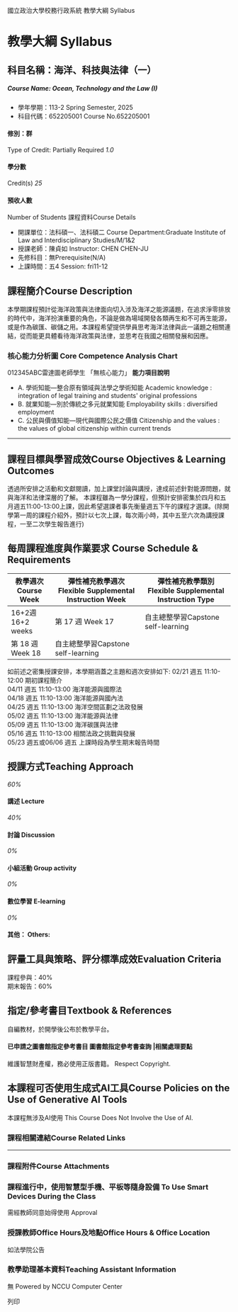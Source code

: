國立政治大學校務行政系統 教學大綱 Syllabus
# 教學大綱 Syllabus
##  科目名稱：海洋、科技與法律（一）
#####  Course Name: Ocean, Technology and the Law (I)
  * 學年學期：113-2 Spring Semester, 2025 
  * 科目代碼：652205001 Course No.652205001


#### 修別：群
Type of Credit: Partially Required 
_1.0_
#### 學分數
Credit(s)
_25_
#### 預收人數
Number of Students
課程資料Course Details
  * 開課單位：法科碩一、法科碩二 Course Department:Graduate Institute of Law and Interdisciplinary Studies/M/1&2 
  * 授課老師：陳貞如 Instructor: CHEN CHEN-JU 
  * 先修科目：無Prerequisite(N/A)
  * 上課時間：五4 Session: fri11-12


##  課程簡介Course Description
本學期課程預計從海洋政策與法律面向切入涉及海洋之能源議題，在追求淨零排放的時代中，海洋扮演重要的角色，不論是做為場域開發各類再生和不可再生能源，或是作為碳匯、碳儲之用。本課程希望提供學員思考海洋法律與此一議題之相關連結，從而能更具體看待海洋政策與法律，並思考在我國之相關發展和因應。
###  核心能力分析圖 Core Competence Analysis Chart
012345ABC雷達圖老師學生
「無核心能力」 
**能力項目說明**
  * A. 學術知能—整合原有領域與法學之學術知能 Academic knowledge : integration of legal training and students' original professions
  * B. 就業知能—別於傳統之多元就業知能 Employability skills : diversified employment
  * C. 公民與價值知能—現代與國際公民之價值 Citizenship and the values : the values of global citizenship within current trends


* * *
##  課程目標與學習成效Course Objectives & Learning Outcomes 
透過所安排之活動和文獻閱讀，加上課堂討論與講授，達成前述針對能源問題，就與海洋和法律深層的了解。
本課程雖為一學分課程，但預計安排密集於四月和五月週五11:00-13:00上課，因此希望選課者事先衡量週五下午的課程才選課。(除開學第一周的課程介紹外，預計以七次上課，每次兩小時，其中五至六次為講授課程，一至二次學生報告進行)
##  每周課程進度與作業要求 Course Schedule & Requirements
教學週次Course Week |  彈性補充教學週次Flexible Supplemental Instruction Week |  彈性補充教學類別Flexible Supplemental Instruction Type  
---|---|---  
16+2週16+2 weeks | 第 17 週 Week 17 | 自主總整學習Capstone self-learning  
第 18 週 Week 18 | 自主總整學習Capstone self-learning  
如前述之密集授課安排，本學期涵蓋之主題和週次安排如下:
02/21 週五 11:10-12:00 期初課程簡介  
04/11 週五 11:10-13:00 海洋能源與國際法  
04/18 週五 11:10-13:00 海洋能源與國內法  
04/25 週五 11:10-13:00 海洋空間區劃之法政發展  
05/02 週五 11:10-13:00 海洋能源與法律  
05/09 週五 11:10-13:00 海洋碳匯與法律  
05/16 週五 11:10-13:00 相關法政之挑戰與發展  
05/23 週五或06/06 週五 上課時段為學生期末報告時間  
  

##  授課方式Teaching Approach
_60%_
####  講述 Lecture
_40%_
####  討論 Discussion
_0%_
####  小組活動 Group activity
_0%_
####  數位學習 E-learning
_0%_
####  其他： Others:
##  評量工具與策略、評分標準成效Evaluation Criteria
課程參與：40%  
期末報告：60%  

##  指定/參考書目Textbook & References
自編教材，於開學後公布於教學平台。
####  已申請之圖書館指定參考書目  圖書館指定參考書查詢 |相關處理要點
維護智慧財產權，務必使用正版書籍。 Respect Copyright.
##  本課程可否使用生成式AI工具Course Policies on the Use of Generative AI Tools
本課程無涉及AI使用 This Course Does Not Involve the Use of AI.
###  課程相關連結Course Related Links
* * *
###  課程附件Course Attachments
###  課程進行中，使用智慧型手機、平板等隨身設備 To Use Smart Devices During the Class
需經教師同意始得使用  Approval
###  授課教師Office Hours及地點Office Hours & Office Location
如法學院公告
###  教學助理基本資料Teaching Assistant Information
無
Powered by NCCU Computer Center
  
列印
